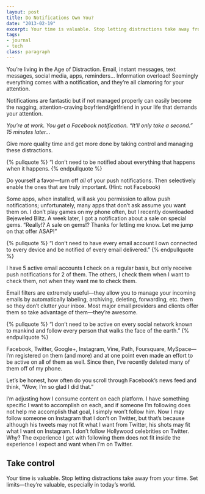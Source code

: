 ```yaml
---
layout: post
title: Do Notifications Own You?
date: "2013-02-19"
excerpt: Your time is valuable. Stop letting distractions take away from your time. Give more quality time and get more done by taking control and managing these distractions.
tags:
- journal
- tech
class: paragraph
---
```


You’re living in the Age of Distraction. Email, instant messages, text messages, social media, apps, reminders... Information overload! Seemingly everything comes with a notification, and they’re all clamoring for your attention.

Notifications are fantastic but if not managed properly can easily become the nagging, attention-craving boyfriend/girlfriend in your life that demands your attention.

_You’re at work. You get a Facebook notification. “It’ll only take a second.” 15 minutes later..._

Give more quality time and get more done by taking control and managing these distractions.

{% pullquote %}
“I don’t need to be notified about everything that happens when it happens.
{% endpullquote %}

Do yourself a favor—turn off _all_ of your push notifications. Then selectively enable the ones that are truly important. (Hint: not Facebook)

Some apps, when installed, will ask you permission to allow push notifications; unfortunately, many apps that don’t ask assume you want them on. I don’t play games on my phone often, but I recently downloaded Bejeweled Blitz. A week later, I got a notification about a sale on special gems. “Really!? A sale on gems!? Thanks for letting me know. Let me jump on that offer ASAP!”

{% pullquote %}
“I don’t need to have every email account I own connected to every device and be notified of every email delivered.”
{% endpullquote %}

I have 5 active email accounts I check on a regular basis, but only receive push notifications for 2 of them. The others, I check them when I want to check them, not when they want me to check them.

Email filters are extremely useful—they allow you to manage your incoming emails by automatically labeling, archiving, deleting, forwarding, etc. them so they don’t clutter your inbox. Most major email providers and clients offer them so take advantage of them—they’re awesome.

{% pullquote %}
“I don’t need to be active on every social network known to mankind and follow every person that walks the face of the earth.”
{% endpullquote %}

Facebook, Twitter, Google+, Instagram, Vine, Path, Foursquare, MySpace—I’m registered on them (and more) and at one point even made an effort to be active on all of them as well. Since then, I’ve recently deleted many of them off of my phone.

Let’s be honest, how often do you scroll through Facebook’s news feed and think, “Wow, I’m so glad I did that.”

I’m adjusting how I consume content on each platform. I have something specific I want to accomplish on each, and if someone I’m following does not help me accomplish that goal, I simply won’t follow him. Now I may follow someone on Instagram that I don’t on Twitter, but that’s because although his tweets may not fit what I want from Twitter, his shots may fit what I want on Instagram. I don’t follow Hollywood celebrities on Twitter. Why? The experience I get with following them does not fit inside the experience I expect and want when I’m on Twitter.

## Take control

Your time is valuable. Stop letting distractions take away from your time. Set limits—they’re valuable, especially in today’s world.
